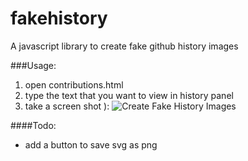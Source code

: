 # fakehistory
A javascript library to create fake github history images


###Usage:
1. open contributions.html
2. type the text that you want to view in history panel
3. take a screen shot ):
![Create Fake History Images](https://i.imgur.com/mkt2YsB.png)

####Todo:
- add a button to save svg as png
